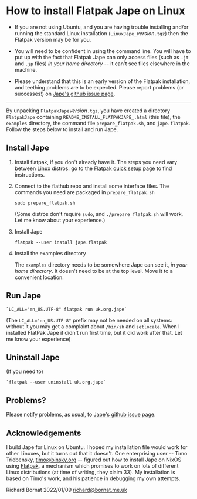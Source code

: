 # How to install Flatpak Jape on Linux

* If you are not using Ubuntu, and you are having trouble installing and/or running the standard Linux installation (`LinuxJape_`*version*`.tgz`) then the Flatpak version may be for you.

* You will need to be confident in using the command line. You will have to put up with the fact that Flatpak Jape can only access files (such as `.jt` and `.jp` files) *in your home directory* -- it can't see files elsewhere in the machine. 

* Please understand that this is an early version of the Flatpak installation, and teething problems are to be expected. Please report problems (or successes!) on [Jape's github issue page](https://github.com/RBornat/jape/issues).

------------------------

By unpacking `FlatpakJape`*version*`.tgz`, you have created a directory `FlatpakJape` containing `README_INSTALL_FLATPAKJAPE_.html` (this file), the `examples` directory, the command file `prepare_flatpak.sh`, and `jape.flatpak`. Follow the steps below to install and run Jape.

## Install Jape

1. Install flatpak, if you don't already have it. The steps you need vary between Linux distros: go to the [Flatpak quick setup page](https://flatpak.org/setup/) to find instructions.

2. Connect to the flathub repo and install some interface files. The commands you need are packaged in `prepare_flatpak.sh`

    `sudo prepare_flatpak.sh`
   
   (Some distros don't require `sudo`, and `./prepare_flatpak.sh` will work. Let me know about your experience.)
        
3. Install Jape

    `flatpak --user install jape.flatpak`

4. Install the examples directory

    The `examples` directory needs to be somewhere Jape can see it, *in your home directory*. It doesn't need to be at the top level. Move it to a convenient location.

## Run Jape

    `LC_ALL="en_US.UTF-8" flatpak run uk.org.jape`
        
(The `LC_ALL="en_US.UTF-8"` prefix may not be needed on all systems: without it you may get a complaint about `/bin/sh` and `setlocale`. When I installed FlatPak Jape it didn't run first time, but it did work after that. Let me know your experience)

## Uninstall Jape

(If you need to)

    `flatpak --user uninstall uk.org.jape`

## Problems?

Please notify problems, as usual, to [Jape's github issue page](https://github.com/RBornat/jape/issues).

## Acknowledgements

I build Jape for Linux on Ubuntu. I hoped my installation file would work for other Linuxes, but it turns out that it doesn't. One enterprising user -- Timo Triebensky, <timo@binsky.org> -- figured out how to install Jape on NixOS using [Flatpak](https://flatpak.org/), a mechanism which promises to work on lots of different Linux distributions (at time of writing, they claim 33). My installation is based on Timo's work, and his patience in debugging my own attempts.

Richard Bornat
2022/01/09
richard@bornat.me.uk  

